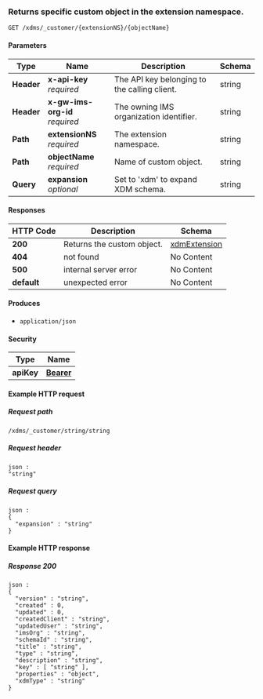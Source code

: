 
<a name="get_custom_object"></a>
### Returns specific custom object in the extension namespace.
```
GET /xdms/_customer/{extensionNS}/{objectName}
```


#### Parameters

|Type|Name|Description|Schema|
|---|---|---|---|
|**Header**|**x-api-key**  <br>*required*|The API key belonging to the calling client.|string|
|**Header**|**x-gw-ims-org-id**  <br>*required*|The owning IMS organization identifier.|string|
|**Path**|**extensionNS**  <br>*required*|The extension namespace.|string|
|**Path**|**objectName**  <br>*required*|Name of custom object.|string|
|**Query**|**expansion**  <br>*optional*|Set to 'xdm' to expand XDM schema.|string|


#### Responses

|HTTP Code|Description|Schema|
|---|---|---|
|**200**|Returns the custom object.|[xdmExtension](../definitions/xdmExtension.md#xdmextension)|
|**404**|not found|No Content|
|**500**|internal server error|No Content|
|**default**|unexpected error|No Content|


#### Produces

* `application/json`


#### Security

|Type|Name|
|---|---|
|**apiKey**|**[Bearer](security.md#bearer)**|


#### Example HTTP request

##### Request path
```
/xdms/_customer/string/string
```


##### Request header
```
json :
"string"
```


##### Request query
```
json :
{
  "expansion" : "string"
}
```


#### Example HTTP response

##### Response 200
```
json :
{
  "version" : "string",
  "created" : 0,
  "updated" : 0,
  "createdClient" : "string",
  "updatedUser" : "string",
  "imsOrg" : "string",
  "schemaId" : "string",
  "title" : "string",
  "type" : "string",
  "description" : "string",
  "key" : [ "string" ],
  "properties" : "object",
  "xdmType" : "string"
}
```



